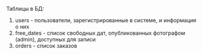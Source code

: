 Таблицы в БД:
1) users - пользователи, зарегистрированные в системе, и информация о них
2) free_dates - список свободных дат, опубликованных фотографом (admin), доступных для записи 
3) orders - список заказов